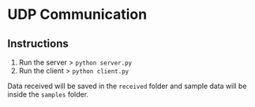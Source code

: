 # UDP Communication

## Instructions

1. Run the server > `python server.py`
2. Run the client > `python client.py`

Data received will be saved in the `received` folder and sample data will be inside the `samples` folder.

